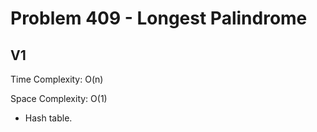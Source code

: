 # Problem 409 - Longest Palindrome

## V1

Time Complexity: O(n)

Space Complexity: O(1)

- Hash table.
